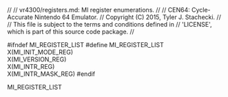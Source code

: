 //
// vr4300/registers.md: MI register enumerations.
//
// CEN64: Cycle-Accurate Nintendo 64 Emulator.
// Copyright (C) 2015, Tyler J. Stachecki.
//
// This file is subject to the terms and conditions defined in
// 'LICENSE', which is part of this source code package.
//

#ifndef MI_REGISTER_LIST
#define MI_REGISTER_LIST \
  X(MI_INIT_MODE_REG) \
  X(MI_VERSION_REG) \
  X(MI_INTR_REG) \
  X(MI_INTR_MASK_REG)
#endif

MI_REGISTER_LIST

